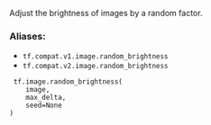 Adjust the brightness of images by a random factor.
### Aliases:
- `tf.compat.v1.image.random_brightness`
- `tf.compat.v2.image.random_brightness`

```
 tf.image.random_brightness(
    image,
    max_delta,
    seed=None
)
```
